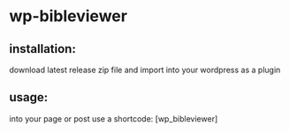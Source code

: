 # wp-bibleviewer

## installation:

download latest release zip file and import into your wordpress as a plugin

## usage:

into your page or post use a shortcode:
[wp_bibleviewer]
